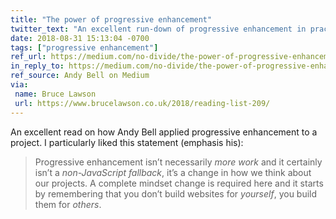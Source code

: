 ```yaml
---
title: "The power of progressive enhancement"
twitter_text: "An excellent run-down of progressive enhancement in practice."
date: 2018-08-31 15:13:04 -0700
tags: ["progressive enhancement"]
ref_url: https://medium.com/no-divide/the-power-of-progressive-enhancement-98738766b009
in_reply_to: https://medium.com/no-divide/the-power-of-progressive-enhancement-98738766b009
ref_source: Andy Bell on Medium
via:
 name: Bruce Lawson
 url: https://www.brucelawson.co.uk/2018/reading-list-209/
---
```


An excellent read on how Andy Bell applied progressive enhancement to a project. I particularly liked this statement (emphasis his):

> Progressive enhancement isn’t necessarily *more work* and it certainly isn’t a *non-JavaScript fallback*, it’s a change in how we think about our projects. A complete mindset change is required here and it starts by remembering that you don’t build websites for *yourself*, you build them for *others*.